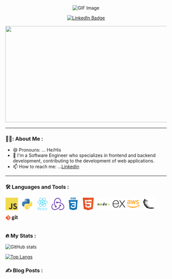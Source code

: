 
<!--
**colinsung0714/colinsung0714** is a ✨ _special_ ✨ repository because its `README.md` (this file) appears on your GitHub profile.

Here are some ideas to get you started:

- 🔭 I’m currently working on ...
- 🌱 I’m currently learning ...
- 👯 I’m looking to collaborate on ...
- 🤔 I’m looking for help with ...
- 💬 Ask me about ...
- 📫 How to reach me: ...[Linkedin](www.linkedin.com/in/
colin-sung-187a57103
)
- 😄 Pronouns: ...He/His
- ⚡ Fun fact: ...
-->
<p align="center">
  <img src="https://media.giphy.com/media/EOmYN5kVP3W2Lyn6dx/giphy.gif" width="100" alt="GIF Image"/>
</p>
<div align="center" id="badges">
  <a href="https://www.linkedin.com/in/colin-sung-187a57103">
    <img src="https://img.shields.io/badge/LinkedIn-blue?style=for-the-badge&logo=linkedin&logoColor=white" alt="LinkedIn Badge"/>
  </a>
</div>
<div align="center" >
<img src="https://komarev.com/ghpvc/?username=colinsung0714&style=flat-square&color=blue" alt=""/>
</div>

<div align="center">
  <img src="https://media.giphy.com/media/3oKIPnAiaMCws8nOsE/giphy.gif" width="600" height="300"/>
</div>

---
### 👨‍💻: About Me :
- 😄 Pronouns: ... He/His
- :telescope: I'm a Software Engineer who specializes in frontend and backend development, contributing to the development of web applications.
- 📫 How to reach me: ...[Linkedin](www.linkedin.com/in/colin-sung-187a57103)
---

### :hammer_and_wrench: Languages and Tools :
<div>
  <img src="https://github.com/devicons/devicon/blob/master/icons/javascript/javascript-original.svg" title="JavaScript" alt="JavaScript" width="40" height="40"/>&nbsp;
  <img src="https://github.com/devicons/devicon/blob/master/icons/python/python-original.svg" title="React" alt="React" width="40" height="40"/>&nbsp;
  <img src="https://github.com/devicons/devicon/blob/master/icons/react/react-original-wordmark.svg" title="React" alt="React" width="40" height="40"/>&nbsp;
  <img src="https://github.com/devicons/devicon/blob/master/icons/redux/redux-original.svg" title="Redux" alt="Redux " width="40" height="40"/>&nbsp;
  <img src="https://github.com/devicons/devicon/blob/master/icons/css3/css3-plain-wordmark.svg"  title="CSS3" alt="CSS" width="40" height="40"/>&nbsp;
  <img src="https://github.com/devicons/devicon/blob/master/icons/html5/html5-original.svg" title="HTML5" alt="HTML" width="40" height="40"/>&nbsp;
  <img src="https://github.com/devicons/devicon/blob/master/icons/nodejs/nodejs-original-wordmark.svg" title="NodeJS" alt="NodeJS" width="40" height="40"/>&nbsp;
  <img src="https://github.com/devicons/devicon/blob/master/icons/express/express-original.svg" title="Git" **alt="Git" width="40" height="40"/>
  <img src="https://github.com/devicons/devicon/blob/master/icons/amazonwebservices/amazonwebservices-plain-wordmark.svg" title="AWS" alt="AWS" width="40" height="40"/>&nbsp;
   <img src="https://github.com/devicons/devicon/blob/master/icons/flask/flask-original.svg" title="Git" **alt="Git" width="40" height="40"/>
  <img src="https://github.com/devicons/devicon/blob/master/icons/git/git-original-wordmark.svg" title="Git" **alt="Git" width="40" height="40"/>
</div>

### :fire: My Stats :

![GitHub stats](https://github-readme-stats.vercel.app/api?username=colinsung0714&show_icons=true)

[![Top Langs](https://github-readme-stats.vercel.app/api/top-langs/?username=colinsung0714&layout=compact&theme=vision-friendly-dark)](https://github.com/anuraghazra/github-readme-stats)

### :writing_hand: Blog Posts :

<!-- BLOG-POST-LIST:START -->
<!-- BLOG-POST-LIST:END -->
